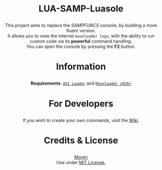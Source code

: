 # <p align="center">LUA-SAMP-Luasole</p>
<p align="center">This project aims to replace the <em>SAMPFUNCS</em> console, by building a more fluent version.<br>
It allows you to view the internal <code>moonloader logs</code>, with the ability to run custom code via its <b>powerful</b> command handling.<br>
 You can open the console by pressing the <b>F2</b> button.</p>


# <p align="center">Information</p>
<p align="center"><b>Requirements</b>: <a href="https://www.gtagarage.com/mods/show.php?id=21709"><code>ASI Loader</code></a> and <a href="https://gtaforums.com/topic/890987-moonloader/"><code>Moonloader v026+</code></a></p>


# <p align="center">For Developers</p>

<p align="center">If you wish to create your own commands, visit the <a href="https://github.com/Montrii/LUA-SAMP-Console/wiki">Wiki</a>.</p>

# <p align="center">Credits & License</p>

<p align="center"><a href="https://github.com/Montrii">Montri</a><br>Use under <a href="https://opensource.org/licenses/MIT">MIT License.</a></p> 
